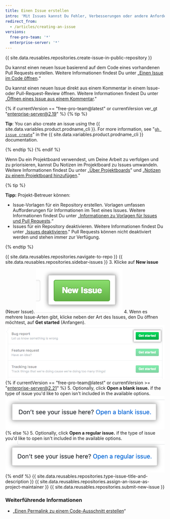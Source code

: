 ```yaml
---
title: Einen Issue erstellen
intro: 'Mit Issues kannst Du Fehler, Verbesserungen oder andere Anforderungen nachverfolgen.'
redirect_from:
  - /articles/creating-an-issue
versions:
  free-pro-team: '*'
  enterprise-server: '*'
---
```


{{ site.data.reusables.repositories.create-issue-in-public-repository }}

Du kannst einen neuen Issue basierend auf dem Code eines vorhandenen Pull Requests erstellen. Weitere Informationen findest Du unter „[Einen Issue im Code öffnen](/github/managing-your-work-on-github/opening-an-issue-from-code).“

Du kannst einen neuen Issue direkt aus einem Kommentar in einem Issue- oder Pull-Request-Review öffnen. Weitere Informationen findest Du unter „[Öffnen eines Issue aus einem Kommentar](/github/managing-your-work-on-github/opening-an-issue-from-a-comment)."

{% if currentVersion == "free-pro-team@latest" or currentVersion ver_gt "enterprise-server@2.19" %}
{% tip %}

**Tip**: You can also create an issue using the {{ site.data.variables.product.prodname_cli }}. For more information, see "[`gh issue create`](https://cli.github.com/manual/gh_issue_create)" in the {{ site.data.variables.product.prodname_cli }} documentation.

{% endtip %}
{% endif %}

Wenn Du ein Projektboard verwendest, um Deine Arbeit zu verfolgen und zu priorisieren, kannst Du Notizen im Projektboard zu Issues umwandeln. Weitere Informationen findest Du unter „[Über Projektboards](/github/managing-your-work-on-github/about-project-boards)" und „[Notizen zu einem Projektboard hinzufügen](/github/managing-your-work-on-github/adding-notes-to-a-project-board#converting-a-note-to-an-issue)."

{% tip %}

**Tipp:** Projekt-Betreuer können:
  - Issue-Vorlagen für ein Repository erstellen. Vorlagen umfassen Aufforderungen für Informationen im Text eines Issues. Weitere Informationen findest Du unter „[Informationen zu Vorlagen für Issues und Pull Requests](/github/building-a-strong-community/about-issue-and-pull-request-templates).“
  - Issues für ein Repository deaktivieren. Weitere Informationen findest Du unter „[Issues deaktivieren](/github/managing-your-work-on-github/disabling-issues)." Pull Requests können nicht deaktiviert werden und stehen immer zur Verfügung.

{% endtip %}

{{ site.data.reusables.repositories.navigate-to-repo }}
{{ site.data.reusables.repositories.sidebar-issues }}
3. Klicke auf **New issue** (Neuer Issue). ![Schaltfläche „New Issue“ (Neuer Issue)](/assets/images/help/issues/new_issues_button.png)
4. Wenn es mehrere Issue-Arten gibt, klicke neben der Art des Issues, den Du öffnen möchtest, auf **Get started** (Anfangen). ![Typ des Issues auswählen, den Du erstellen möchten](/assets/images/help/issues/issue_template_get_started_button.png)
{% if currentVersion == "free-pro-team@latest" or currentVersion >= "enterprise-server@2.21" %}
5. Optionally, click **Open a blank issue.** if the type of issue you'd like to open isn't included in the available options. ![Link to open a blank issue](/assets/images/help/issues/blank_issue_link.png)
{% else %}
5. Optionally, click **Open a regular issue.** if the type of issue you'd like to open isn't included in the available options. ![Link to open a regular issue](/assets/images/help/issues/regular_issue_link.png)
{% endif %}
{{ site.data.reusables.repositories.type-issue-title-and-description }}
{{ site.data.reusables.repositories.assign-an-issue-as-project-maintainer }}
{{ site.data.reusables.repositories.submit-new-issue }}
### Weiterführende Informationen

- „[Einen Permalink zu einem Code-Ausschnitt erstellen](/github/managing-your-work-on-github/creating-a-permanent-link-to-a-code-snippet)“
